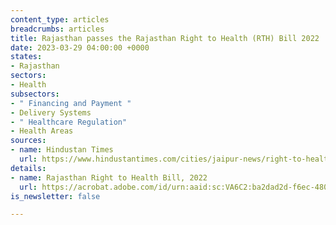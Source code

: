 ```yaml
---
content_type: articles
breadcrumbs: articles
title: Rajasthan passes the Rajasthan Right to Health (RTH) Bill 2022
date: 2023-03-29 04:00:00 +0000
states:
- Rajasthan
sectors:
- Health
subsectors:
- " Financing and Payment "
- Delivery Systems
- " Healthcare Regulation"
- Health Areas
sources:
- name: Hindustan Times
  url: https://www.hindustantimes.com/cities/jaipur-news/right-to-health-bill-passed-in-rajasthan-assembly-101679403249335.html
details:
- name: Rajasthan Right to Health Bill, 2022
  url: https://acrobat.adobe.com/id/urn:aaid:sc:VA6C2:ba2dad2d-f6ec-4800-af5a-201d009a21bd
is_newsletter: false

---
```

